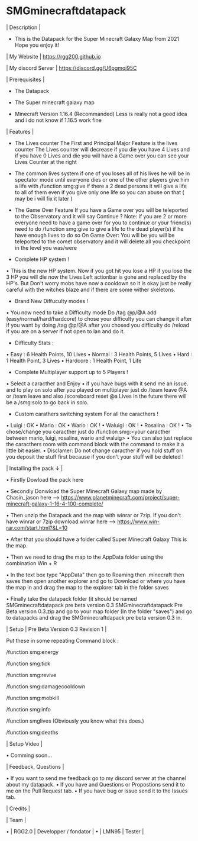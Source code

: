 # SMGminecraftdatapack
| Description |

- This is the Datapack for the Super Minecraft Galaxy Map from 2021 Hope you enjoy it!

| My Website | https://rgg200.github.io

| My discord Server | https://discord.gg/U6pgmqj95C 

| Prerequisites |

 - The Datapack
 
 - The Super minecraft galaxy map

 - Minecraft Version 1.16.4 (Recommanded) Less is really not a good idea and i do not know if 1.16.5 work fine

| Features |

- The Lives counter 
The First and Principal Major Feature is the lives counter The Lives counter will decrease if you die you have 4 Lives and if you have 0 Lives and die you will have a Game over you can see your Lives Counter at the right 

- The common lives system
if one of you loses all of his lives he will be in spectator mode until everyone dies or one of the other players give him a life with /function smg:give if there a 2 dead persons it will give a life to all of them even if you give only one life so you can abuse on that ( may be i will fix it later )

- The Game Over Feature
If you have a Game over you will be teleported to the Observatory and it will say Continue ?
Note: if you are 2 or more everyone need to have a game over for you to continue or your friend(s) need to do /function smg:give to give a life to the dead player(s)
if he have enough lives to do so
On Game Over: You will be you will be teleported to the comet observatory and it will delete all you checkpoint in the level you was/were

- Complete HP system ! 

• This is the new HP system. Now if you got hit you lose a HP if you lose the 3 HP you will die now the Lives Left actionbar is gone and replaced by the HP's. But Don't worry mobs have now a cooldown so it is okay just be really careful with the witches blaze and if there are some wither skeletons.

- Brand New Diffuculty modes ! 

• You now need to take a Difficulty mode Do /tag @p/@A add (easy/normal/hard/hardcore) to chose your difficulty you can change it after if you want by doing /tag @p/@A after you chosed you difficulty do /reload if you are on a server if not open to lan and do it.

- Difficulty Stats :

• Easy : 6 Health Points, 10 Lives
• Normal : 3 Health Points, 5 LIves
• Hard : 1 Health Point, 3 Lives
• Hardcore : 1 Health Point, 1 Life

- Complete Multiplayer support up to 5 Players !

• Select a caracther and Enjoy 
• if you have bugs with it send me an issue. and to play on solo after you played on multiplayer just do /team leave @A or /team leave and also /scoreboard reset @a Lives In the future there will be a /smg:solo to go back in solo.

- Custom carathers switching system For all the caracthers !

• Luigi : OK
• Mario : OK
• Wario : OK !
• Waluigi : OK !
• Rosalina : OK !
• To chose/change you caracther just do /function smg:<your caracther between mario, luigi, rosalina, wario and waluig> 
• You can also just replace the caracthers room with command block with the command to make it a little bit easier.
• Disclamer: Do not change caracther if you hold stuff on you deposit the stuff first because if you don't your stuff will be deleted !

| Installing the pack ↓ |

• Firstly Dowload the pack here

• Secondly Donwload the Super Minecraft Galaxy map made by Chasin_jason here --> https://www.planetminecraft.com/project/super-minecraft-galaxy-1-16-4-100-complete/

• Then unzip the Datapack and the map with winrar or 7zip. If you don't have winrar or 7zip download winrar here --> https://www.win-rar.com/start.html?&L=10

• After that you should have a folder called Super Minecraft Galaxy This is the map.

• Then we need to drag the map to the AppData folder using the combination Win + R

• In the text box type "AppData" then go to Roaming then .minecraft then saves then open another explorer and go to Download or where you have the map in and drag the map to the explorer tab in the folder saves

• Finally take the datapack folder (it should be named SMGminecraftdatapack pre beta version 0.3 SMGminecraftdatapack Pre Beta version 0.3.zip and go to your map folder (In the folder "saves") and go to datapacks and drag the SMGminecraftdapack pre beta version 0.3 in.

| Setup | Pre Beta Version 0.3 Revision 1 |

Put these in some repeating Command block :

/function smg:energy

/function smg:tick

/function smg:revive

/function smg:damagecooldown

/function smg:mobkill

/function smg:info

/function smglives (Obviously you know what this does.)

/function smg:deaths

| Setup Video |

• Comming soon...

| Feedback, Questions |

• If you want to send me feedback go to my discord server at the channel about my datapack.
• If you have and Questions or Propostions send it to me on the Pull Request tab.
• If you have bug or issue send it to the Issues tab.

| Credits |

| Team |

• | RGG2.0 | Developper / fondator |
• | LMN95 | Tester |

